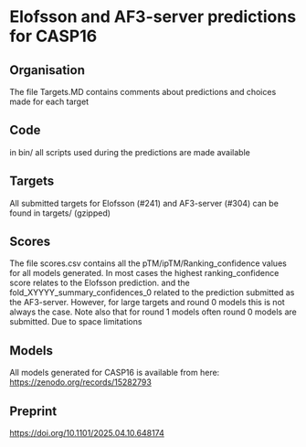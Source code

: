 # Elofsson and AF3-server predictions for CASP16

## Organisation
The file Targets.MD contains comments about predictions and choices made for each target

## Code

in bin/ all scripts used during the predictions are made available


## Targets
All submitted targets for Elofsson (#241) and AF3-server (#304) can be found in targets/ (gzipped)


## Scores
The file scores.csv contains all the pTM/ipTM/Ranking_confidence values for all models generated. In most cases the highest ranking_confidence score relates to the Elofsson prediction. and the fold_XYYYY_summary_confidences_0 related to the prediction submitted as the AF3-server. However, for large targets and round 0 models this is not always the case. Note also that for round 1 models often round 0 models are submitted. Due to space limitations 

## Models
All models generated for CASP16 is available from here: https://zenodo.org/records/15282793


## Preprint

https://doi.org/10.1101/2025.04.10.648174
